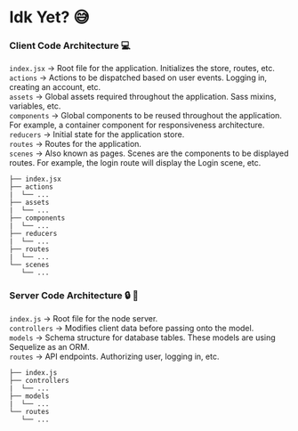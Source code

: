 # Idk Yet? :sweat_smile:

### Client Code Architecture :computer:
`index.jsx` -> Root file for the application. Initializes the store, routes, etc.</br>
`actions` -> Actions to be dispatched based on user events. Logging in, creating an account, etc.</br>
`assets` -> Global assets required throughout the application. Sass mixins, variables, etc.</br>
`components` -> Global components to be reused throughout the application. For example, a container component for responsiveness architecture.</br>
`reducers` -> Initial state for the application store.</br>
`routes` -> Routes for the application.</br>
`scenes` -> Also known as pages. Scenes are the components to be displayed routes. For example, the login route will display the Login scene, etc.</br>

```
├── index.jsx
├── actions
|  └── ...
├── assets
|  └── ...
├── components
|  └── ...
├── reducers
|  └── ...
├── routes
|  └── ...
└── scenes
   └── ...
```

### Server Code Architecture :lock: :floppy_disk:
`index.js` -> Root file for the node server. </br>
`controllers` -> Modifies client data before passing onto the model.</br>
`models` -> Schema structure for database tables. These models are using Sequelize as an ORM.</br>
`routes` -> API endpoints. Authorizing user, logging in, etc.</br>

```
├── index.js
├── controllers
|  └── ...
├── models
|  └── ...
└── routes
   └── ...
```
